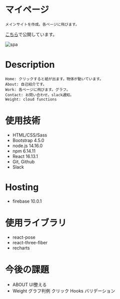# マイページ
    メインサイトを作成。各ページに飛びます。

[こちら](https://spapf-24842.web.app/)で公開しています。

![spa](https://user-images.githubusercontent.com/67915047/103504093-bd6e0900-4e99-11eb-842d-2c0e86ab7dc8.jpg)


# Description
```
Home: クリックすると紙が出ます。物体が動いています。
About: 自己紹介です。
Work: 各ページに飛びます。グラフ。
Contact: お問い合わせ。slack通知。
Weight: cloud functions
```

# 使用技術
- HTML/CSS/Sass
- Bootstrap 4.5.0
- node.js 14.16.0
- npm 6.14.11
- React 16.13.1
- Git, Github
- Slack
# Hosting
- firebase 10.0.1

# 使用ライブラリ
- react-pose
- react-three-fiber
- recharts

# 今後の課題
- ABOUT UI整える
- Weight グラフ判例 クリック Hooks バリデーション
